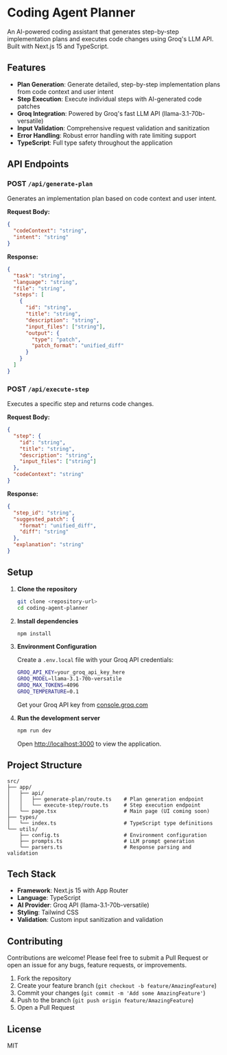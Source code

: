 # Coding Agent Planner

An AI-powered coding assistant that generates step-by-step implementation plans and executes code changes using Groq's LLM API. Built with Next.js 15 and TypeScript.

## Features

- **Plan Generation**: Generate detailed, step-by-step implementation plans from code context and user intent
- **Step Execution**: Execute individual steps with AI-generated code patches
- **Groq Integration**: Powered by Groq's fast LLM API (llama-3.1-70b-versatile)
- **Input Validation**: Comprehensive request validation and sanitization
- **Error Handling**: Robust error handling with rate limiting support
- **TypeScript**: Full type safety throughout the application

## API Endpoints

### POST `/api/generate-plan`

Generates an implementation plan based on code context and user intent.

**Request Body:**

```json
{
  "codeContext": "string",
  "intent": "string"
}
```

**Response:**

```json
{
  "task": "string",
  "language": "string",
  "file": "string",
  "steps": [
    {
      "id": "string",
      "title": "string",
      "description": "string",
      "input_files": ["string"],
      "output": {
        "type": "patch",
        "patch_format": "unified_diff"
      }
    }
  ]
}
```

### POST `/api/execute-step`

Executes a specific step and returns code changes.

**Request Body:**

```json
{
  "step": {
    "id": "string",
    "title": "string",
    "description": "string",
    "input_files": ["string"]
  },
  "codeContext": "string"
}
```

**Response:**

```json
{
  "step_id": "string",
  "suggested_patch": {
    "format": "unified_diff",
    "diff": "string"
  },
  "explanation": "string"
}
```

## Setup

1. **Clone the repository**

   ```bash
   git clone <repository-url>
   cd coding-agent-planner
   ```

2. **Install dependencies**

   ```bash
   npm install
   ```

3. **Environment Configuration**

   Create a `.env.local` file with your Groq API credentials:

   ```bash
   GROQ_API_KEY=your_groq_api_key_here
   GROQ_MODEL=llama-3.1-70b-versatile
   GROQ_MAX_TOKENS=4096
   GROQ_TEMPERATURE=0.1
   ```

   Get your Groq API key from [console.groq.com](https://console.groq.com)

4. **Run the development server**

   ```bash
   npm run dev
   ```

   Open [http://localhost:3000](http://localhost:3000) to view the application.

## Project Structure

```
src/
├── app/
│   ├── api/
│   │   ├── generate-plan/route.ts    # Plan generation endpoint
│   │   └── execute-step/route.ts     # Step execution endpoint
│   └── page.tsx                      # Main page (UI coming soon)
├── types/
│   └── index.ts                      # TypeScript type definitions
└── utils/
    ├── config.ts                     # Environment configuration
    ├── prompts.ts                    # LLM prompt generation
    └── parsers.ts                    # Response parsing and validation
```


## Tech Stack

- **Framework**: Next.js 15 with App Router
- **Language**: TypeScript
- **AI Provider**: Groq API (llama-3.1-70b-versatile)
- **Styling**: Tailwind CSS
- **Validation**: Custom input sanitization and validation

## Contributing

Contributions are welcome! Please feel free to submit a Pull Request or open an issue for any bugs, feature requests, or improvements.

1. Fork the repository
2. Create your feature branch (`git checkout -b feature/AmazingFeature`)
3. Commit your changes (`git commit -m 'Add some AmazingFeature'`)
4. Push to the branch (`git push origin feature/AmazingFeature`)
5. Open a Pull Request

## License

MIT
